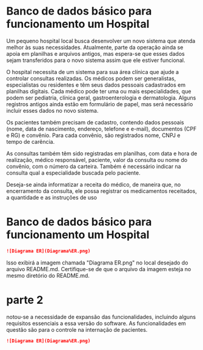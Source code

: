 # Banco de dados básico para funcionamento um Hospital

Um pequeno hospital local busca desenvolver um novo sistema que atenda melhor às suas necessidades. Atualmente, parte da operação ainda se apoia em planilhas e arquivos antigos, mas espera-se que esses dados sejam transferidos para o novo sistema assim que ele estiver funcional.

O hospital necessita de um sistema para sua área clínica que ajude a controlar consultas realizadas. Os médicos podem ser generalistas, especialistas ou residentes e têm seus dados pessoais cadastrados em planilhas digitais. Cada médico pode ter uma ou mais especialidades, que podem ser pediatria, clínica geral, gastroenterologia e dermatologia. Alguns registros antigos ainda estão em formulário de papel, mas será necessário incluir esses dados no novo sistema.

Os pacientes também precisam de cadastro, contendo dados pessoais (nome, data de nascimento, endereço, telefone e e-mail), documentos (CPF e RG) e convênio. Para cada convênio, são registrados nome, CNPJ e tempo de carência.

As consultas também têm sido registradas em planilhas, com data e hora de realização, médico responsável, paciente, valor da consulta ou nome do convênio, com o número da carteira. Também é necessário indicar na consulta qual a especialidade buscada pelo paciente.

Deseja-se ainda informatizar a receita do médico, de maneira que, no encerramento da consulta, ele possa registrar os medicamentos receitados, a quantidade e as instruções de uso

# Banco de dados básico para funcionamento um Hospital

<!-- Para exibir a imagem no README, utilize a sintaxe Markdown padrão para imagens: -->

```markdown
![Diagrama ER](Diagrama%ER.png)
```

Isso exibirá a imagem chamada "Diagrama ER.png" no local desejado do arquivo README.md. Certifique-se de que o arquivo da imagem esteja no mesmo diretório do README.md.

# parte 2 
notou-se a necessidade de expansão das funcionalidades, incluindo alguns requisitos essenciais a essa versão do software.
As funcionalidades em questão são para o controle na internação de pacientes.

```markdown
![Diagrama ER](Diagrama%ER.png)
```